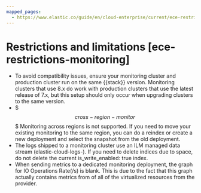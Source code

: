 ```yaml
---
mapped_pages:
  - https://www.elastic.co/guide/en/cloud-enterprise/current/ece-restrictions-monitoring.html
---
```


# Restrictions and limitations [ece-restrictions-monitoring]

* To avoid compatibility issues, ensure your monitoring cluster and production cluster run on the same {{stack}} version. Monitoring clusters that use 8.x do work with production clusters that use the latest release of 7.x, but this setup should only occur when upgrading clusters to the same version.
* $$$cross-region-monitor$$$ Monitoring across regions is not supported. If you need to move your existing monitoring to the same region, you can do a reindex or create a new deployment and select the snapshot from the old deployment.
* The logs shipped to a monitoring cluster use an ILM managed data stream (elastic-cloud-logs-<version>). If you need to delete indices due to space, do not delete the current is_write_enabled: true index.
* When sending metrics to a dedicated monitoring deployment, the graph for IO Operations Rate(/s) is blank. This is due to the fact that this graph actually contains metrics from of all of the virtualized resources from the provider.

